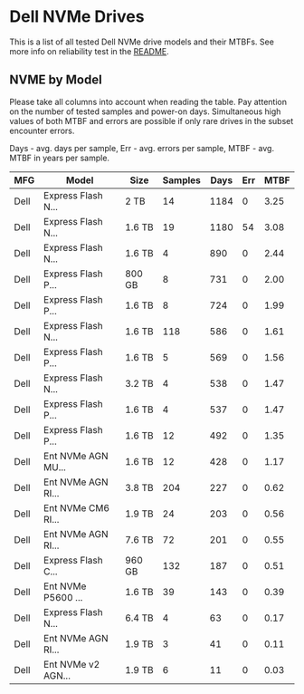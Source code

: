 Dell NVMe Drives
================

This is a list of all tested Dell NVMe drive models and their MTBFs. See more
info on reliability test in the [README](https://github.com/linuxhw/EnterpriseDrive).

NVME by Model
------------

Please take all columns into account when reading the table. Pay attention on the
number of tested samples and power-on days. Simultaneous high values of both MTBF
and errors are possible if only rare drives in the subset encounter errors.

Days - avg. days per sample,
Err  - avg. errors per sample,
MTBF - avg. MTBF in years per sample.

| MFG       | Model              | Size   | Samples | Days  | Err   | MTBF |
|-----------|--------------------|--------|---------|-------|-------|------|
| Dell      | Express Flash N... | 2 TB   | 14      | 1184  | 0     | 3.25   |
| Dell      | Express Flash N... | 1.6 TB | 19      | 1180  | 54    | 3.08   |
| Dell      | Express Flash N... | 1.6 TB | 4       | 890   | 0     | 2.44   |
| Dell      | Express Flash P... | 800 GB | 8       | 731   | 0     | 2.00   |
| Dell      | Express Flash P... | 1.6 TB | 8       | 724   | 0     | 1.99   |
| Dell      | Express Flash N... | 1.6 TB | 118     | 586   | 0     | 1.61   |
| Dell      | Express Flash P... | 1.6 TB | 5       | 569   | 0     | 1.56   |
| Dell      | Express Flash N... | 3.2 TB | 4       | 538   | 0     | 1.47   |
| Dell      | Express Flash P... | 1.6 TB | 4       | 537   | 0     | 1.47   |
| Dell      | Express Flash P... | 1.6 TB | 12      | 492   | 0     | 1.35   |
| Dell      | Ent NVMe AGN MU... | 1.6 TB | 12      | 428   | 0     | 1.17   |
| Dell      | Ent NVMe AGN RI... | 3.8 TB | 204     | 227   | 0     | 0.62   |
| Dell      | Ent NVMe CM6 RI... | 1.9 TB | 24      | 203   | 0     | 0.56   |
| Dell      | Ent NVMe AGN RI... | 7.6 TB | 72      | 201   | 0     | 0.55   |
| Dell      | Express Flash C... | 960 GB | 132     | 187   | 0     | 0.51   |
| Dell      | Ent NVMe P5600 ... | 1.6 TB | 39      | 143   | 0     | 0.39   |
| Dell      | Express Flash N... | 6.4 TB | 4       | 63    | 0     | 0.17   |
| Dell      | Ent NVMe AGN RI... | 1.9 TB | 3       | 41    | 0     | 0.11   |
| Dell      | Ent NVMe v2 AGN... | 1.9 TB | 6       | 11    | 0     | 0.03   |
